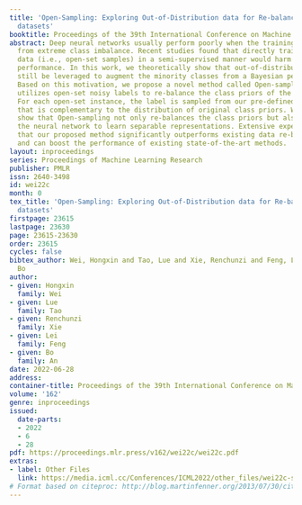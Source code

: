 ```yaml
---
title: 'Open-Sampling: Exploring Out-of-Distribution data for Re-balancing Long-tailed
  datasets'
booktitle: Proceedings of the 39th International Conference on Machine Learning
abstract: Deep neural networks usually perform poorly when the training dataset suffers
  from extreme class imbalance. Recent studies found that directly training with out-of-distribution
  data (i.e., open-set samples) in a semi-supervised manner would harm the generalization
  performance. In this work, we theoretically show that out-of-distribution data can
  still be leveraged to augment the minority classes from a Bayesian perspective.
  Based on this motivation, we propose a novel method called Open-sampling, which
  utilizes open-set noisy labels to re-balance the class priors of the training dataset.
  For each open-set instance, the label is sampled from our pre-defined distribution
  that is complementary to the distribution of original class priors. We empirically
  show that Open-sampling not only re-balances the class priors but also encourages
  the neural network to learn separable representations. Extensive experiments demonstrate
  that our proposed method significantly outperforms existing data re-balancing methods
  and can boost the performance of existing state-of-the-art methods.
layout: inproceedings
series: Proceedings of Machine Learning Research
publisher: PMLR
issn: 2640-3498
id: wei22c
month: 0
tex_title: 'Open-Sampling: Exploring Out-of-Distribution data for Re-balancing Long-tailed
  datasets'
firstpage: 23615
lastpage: 23630
page: 23615-23630
order: 23615
cycles: false
bibtex_author: Wei, Hongxin and Tao, Lue and Xie, Renchunzi and Feng, Lei and An,
  Bo
author:
- given: Hongxin
  family: Wei
- given: Lue
  family: Tao
- given: Renchunzi
  family: Xie
- given: Lei
  family: Feng
- given: Bo
  family: An
date: 2022-06-28
address:
container-title: Proceedings of the 39th International Conference on Machine Learning
volume: '162'
genre: inproceedings
issued:
  date-parts:
  - 2022
  - 6
  - 28
pdf: https://proceedings.mlr.press/v162/wei22c/wei22c.pdf
extras:
- label: Other Files
  link: https://media.icml.cc/Conferences/ICML2022/other_files/wei22c-supp.zip
# Format based on citeproc: http://blog.martinfenner.org/2013/07/30/citeproc-yaml-for-bibliographies/
---
```

